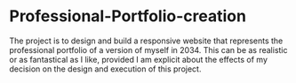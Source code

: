 # Professional-Portfolio-creation
The project is to design and build a responsive website that represents the professional portfolio of a version of myself in 2034. This can be as realistic or as fantastical as I like, provided I am explicit about the effects of my decision on the design and execution of this project.
